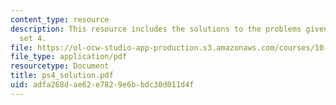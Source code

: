 ```yaml
---
content_type: resource
description: This resource includes the solutions to the problems given in problem
  set 4.
file: https://ol-ocw-studio-app-production.s3.amazonaws.com/courses/10-32-separation-processes-spring-2005/adfa268dae62e7829e6bbdc30d011d4f_ps4_solution.pdf
file_type: application/pdf
resourcetype: Document
title: ps4_solution.pdf
uid: adfa268d-ae62-e782-9e6b-bdc30d011d4f
---
```

